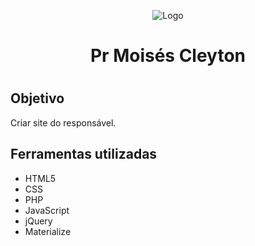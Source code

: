 <p align="center">
  <img  src="https://www.moisescleyton.com.br/imagem/logo.png" alt="Logo">
</p>

<h1 align="center">Pr Moisés Cleyton<h1>

<h2>Objetivo</h2>
Criar site do responsável.

<h2>Ferramentas utilizadas</h2>
<ul>
  <li>HTML5</li>
  <li>CSS</li>
  <li>PHP</li>
  <li>JavaScript</li>
  <li>jQuery</li>
  <li>Materialize</li>
</ul>
